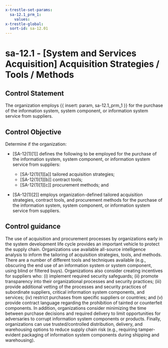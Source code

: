 ```yaml
---
x-trestle-set-params:
  sa-12.1_prm_1:
    values:
x-trestle-global:
  sort-id: sa-12.01
---
```


# sa-12.1 - \[System and Services Acquisition\] Acquisition Strategies / Tools / Methods

## Control Statement

The organization employs {{ insert: param, sa-12.1_prm_1 }} for the purchase of the information system, system component, or information system service from suppliers.

## Control Objective

Determine if the organization:

- \[SA-12(1)[1]\] defines the following to be employed for the purchase of the information system, system component, or information system service from suppliers:

  - \[SA-12(1)[1][a]\] tailored acquisition strategies;
  - \[SA-12(1)[1][b]\] contract tools;
  - \[SA-12(1)[1][c]\] procurement methods; and

- \[SA-12(1)[2]\] employs organization-defined tailored acquisition strategies, contract tools, and procurement methods for the purchase of the information system, system component, or information system service from suppliers.

## Control guidance

The use of acquisition and procurement processes by organizations early in the system development life cycle provides an important vehicle to protect the supply chain. Organizations use available all-source intelligence analysis to inform the tailoring of acquisition strategies, tools, and methods. There are a number of different tools and techniques available (e.g., obscuring the end use of an information system or system component, using blind or filtered buys). Organizations also consider creating incentives for suppliers who: (i) implement required security safeguards; (ii) promote transparency into their organizational processes and security practices; (iii) provide additional vetting of the processes and security practices of subordinate suppliers, critical information system components, and services; (iv) restrict purchases from specific suppliers or countries; and (v) provide contract language regarding the prohibition of tainted or counterfeit components. In addition, organizations consider minimizing the time between purchase decisions and required delivery to limit opportunities for adversaries to corrupt information system components or products. Finally, organizations can use trusted/controlled distribution, delivery, and warehousing options to reduce supply chain risk (e.g., requiring tamper-evident packaging of information system components during shipping and warehousing).
